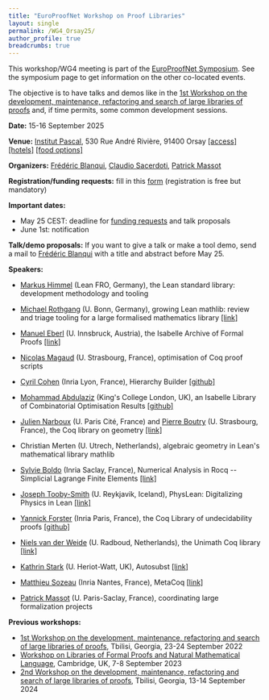 ```yaml
---
title: "EuroProofNet Workshop on Proof Libraries"
layout: single
permalink: /WG4_Orsay25/
author_profile: true
breadcrumbs: true
---
```


This workshop/WG4 meeting is part of the [EuroProofNet Symposium](../Symposium). See the symposium page to get information on the other co-located events.

The objective is to have talks and demos like in the [1st Workshop on the development, maintenance, refactoring and search of large libraries of proofs](../wg4-meeting1) and, if time permits, some common development sessions.

**Date:** 15-16 September 2025

**Venue:** [Institut Pascal](https://www.institut-pascal.universite-paris-saclay.fr/), 530 Rue André Rivière, 91400 Orsay [[access]](../Access) [[hotels]](../Hotels) [[food options]](../Food)

**Organizers:** [Frédéric Blanqui](https://blanqui.gitlabpages.inria.fr/), [Claudio Sacerdoti](http://www.cs.unibo.it/~sacerdot/), [Patrick Massot](https://www.imo.universite-paris-saclay.fr/~patrick.massot/)

**Registration/funding requests:** fill in this [form](https://forms.gle/QLFzh3Ugv5WgkhZr7) (registration is free but mandatory)

**Important dates:**
- May 25 CEST: deadline for [funding requests](https://forms.gle/QLFzh3Ugv5WgkhZr7) and talk proposals
- June 1st: notification

**Talk/demo proposals:** If you want to give a talk or make a tool demo, send a mail to [Frédéric Blanqui](https://blanqui.gitlabpages.inria.fr/) with a title and abstract before May 25.

**Speakers:**

<!--
we have 2 days

each day: 8 45-minutes talks or 12 30-minutes talks
total: 16 45-minutes talks or 24 30-minutes talks

for the moment, we have 15 talks

09:00-10:30 talks
10:30-11:00 break
11:00-12:30 talks
12:30-14:00 lunch
14:00-15:30 talks
15:30-16:00 break
16:00-17:30 talks
-->

- [Markus Himmel](https://github.com/TwoFX) (Lean FRO, Germany), the Lean standard library: development methodology and tooling

<!-- The Lean standard library is part of the Lean distribution and provides users with tools for functional programming, software verification and verified software development. Its main goals are comprehensiveness, consistency and a smooth out-of-the-box experience. Achieving these high standards requires a systematic approach to standard library development and maintenance. In this presentation, I will show a tool that the Lean FRO is using to detect and track defects in the Lean standard library such as missing material or inconsistencies within the library. The tool is integrated into the GitHub PR workflow to enable merging of contributions without having to fear that new inconsistencies are introduced into the library.-->

- [Michael Rothgang](https://www.math.uni-bonn.de/people/rothgang/) (U. Bonn, Germany), growing Lean mathlib: review and triage tooling for a large formalised mathematics library [[link]](https://leanprover-community.github.io/mathlib-overview.html)

<!-- Lean's mathematical library mathlib is one of the fastest-growing libraries of formalised mathematics. It is developed in the open by a large and diverse community of various backgrounds.
Review and triage of all incoming contributions presents an ongoing challenge as mathlib's growth continues. I'll present mathlib's processes and tools to enable review to scale. A core component is a custom editorial dashboard (built jointly with Johan Commelin) which keeps track of each contribution's status over time. This allows for efficient triage, enables intelligent automatic reviewer assignment and ensuring no contribution is left behind.-->

- [Manuel Eberl](http://cl-informatik.uibk.ac.at/users/meberl/) (U. Innsbruck, Austria), the Isabelle Archive of Formal Proofs [[link]](https://www.isa-afp.org/)

- [Nicolas Magaud](https://dpt-info.u-strasbg.fr/~magaud/) (U. Strasbourg, France), optimisation of Coq proof scripts

- [Cyril Cohen](https://perso.crans.org/cohen/) (Inria Lyon, France), Hierarchy Builder [[github]](https://github.com/math-comp/hierarchy-builder/)

- [Mohammad Abdulaziz](https://mabdula.github.io/) (King's College London, UK), an Isabelle Library of Combinatorial Optimisation Results [[github]](https://github.com/mabdula/Isabelle-Graph-Library)

<!-- Combinatorial optimisation is a fundamental area of computer science, and applied mathematics. It involves solving computational problems optimally w.r.t. a given metric. Important problems in the area include shortest path, minimum spanning trees, maximum flows, minimum-cost flows, maximum cardinality/weight matching, and linear programming. Practically, these problems are some of the most impactful in computer science, where they used in applications ranging from logistics to kidney-donor-patient matching. Theoretically, work in this area has led to many important breakthroughs in the theory of computing, including the realisation that polynomial time computation is a notion of efficient computation, the primal-dual paradigm to designing algorithms, and the characterisation of computational problems as polytopes.

In this talk I will describe an ongoing development of a formal mathematical library of results from the theory of combinatorial optimisation. The library currently has most results covered in a standard textbook on the subject, including algorithms for solving all the standard problems. Notable results include Edmonds' blossom shrinking algorithm, Orlin's scaling algorithm for minimum-cost flows, and the AdWords algorithm for matching online advertisements on search engines.-->

- [Julien Narboux](https://www.irif.fr/~narboux/) (U. Paris Cité, France) and [Pierre Boutry](https://pierre-boutry.fr/) (U. Strasbourg, France), the Coq library on geometry [[link]](https://geocoq.github.io/GeoCoq/)

- Christian Merten (U. Utrech, Netherlands), algebraic geometry in Lean's mathematical library mathlib

<!-- Since the first definition of schemes in Lean by Kevin Buzzard et al. in 2018, the algebraic geometry library in mathlib has undergone significant development. In an effort led by Andrew Yang, many fundamental tools and results in scheme theory were established. I will give an overview of where we are at, what we are missing and speculate why it remains difficult to attract new contributors to this part of the library.-->

- [Sylvie Boldo](https://pages.saclay.inria.fr/sylvie.boldo/) (Inria Saclay, France), Numerical Analysis in Rocq -- Simplicial Lagrange Finite Elements [[link]](https://lipn.univ-paris13.fr/coq-num-analysis/)

<!-- The finite elements method is a popular method to numerically solve partial differential equations. In the long-term goal of proving its correctness, we focus here on the formal definition of what is a finite element: a record in the Rocq proof assistant with both values and proofs of validity, including the main one called unisolvence. We then instantiate this record with the most popular and useful, the simplicial Lagrange finite elements for any dimension and any polynomial degree.
These proofs require many results (definitions, lemmas, canonical structures) about finite families, affine spaces, multidimensional polynomials, in the context of finite or infinite-dimensional spaces.

This is common work with F. Clément, V. Martin, M. Mayero, and H. Mouhcine.-->

- [Joseph Tooby-Smith](https://josephtoobysmith.com/) (U. Reykjavik, Iceland), PhysLean: Digitalizing Physics in Lean [[link]](https://physlean.com/)

<!-- PhysLean is a project to create a monolithic library of results from physics in Lean 4, akin to Mathlib for mathematics. 
It contains results from a range of different areas of physics including classical mechanics, relativity, condensed matter physics, quantum field theory, string theory etc.
In this talk I will give a high-level overview of the current content of PhysLean.
I will also explain how formalizing results from physics, for physicists, differs to formalizing results from mathematics, for mathematicians, and what features we have 
put in place to make this as an efficient and open process as possible.-->

- [Yannick Forster](https://yforster.de/) (Inria Paris, France), the Coq Library of undecidability proofs [[github]](https://github.com/uds-psl/coq-library-undecidability)

- [Niels van der Weide](https://nmvdw.github.io/) (U. Radboud, Netherlands), the Unimath Coq library [[link]](https://unimath.github.io/UniMath/)

- [Kathrin Stark](https://www.k-stark.de/) (U. Heriot-Watt, UK), Autosubst [[link]](https://www.ps.uni-saarland.de/extras/autosubst2/)

- [Matthieu Sozeau](https://sozeau.gitlabpages.inria.fr/www/) (Inria Nantes, France), MetaCoq [[link]](https://metarocq.github.io/)

- [Patrick Massot](https://www.imo.universite-paris-saclay.fr/~patrick.massot/) (U. Paris-Saclay, France), coordinating large formalization projects

<!-- Formalized mathematics has a rich history of large formalization projects involving many participants. In this talk I will first review past experiences coordinating such projects. Then I will focus on the main tools currently used by the Lean users community, including the Zulip web chat software, GitHub infrastructure and the LeanBlueprint plasTeX plugin.-->

**Previous workshops:**
- [1st Workshop on the development, maintenance, refactoring and search of large libraries of proofs](../wg4-meeting1), Tbilisi, Georgia, 23-24 September 2022
- [Workshop on Libraries of Formal Proofs and Natural Mathematical Language](../cambridge-2023), Cambridge, UK, 7-8 September 2023
- [2nd Workshop on the development, maintenance, refactoring and search of large libraries of proofs](../wg4-tbilisi24), Tbilisi, Georgia, 13-14 September 2024
